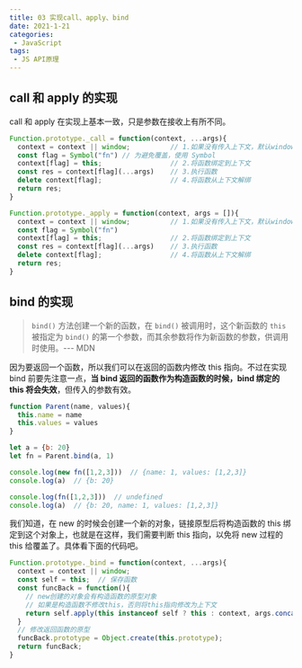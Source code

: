 ```yaml
---
title: 03 实现call、apply、bind
date: 2021-1-21
categories:
 - JavaScript
tags:
 - JS API原理
---
```




## call 和 apply 的实现

call 和 apply 在实现上基本一致，只是参数在接收上有所不同。

```js
Function.prototype._call = function(context, ...args){
  context = context || window;          // 1.如果没有传入上下文，默认window
  const flag = Symbol("fn")	// 为避免覆盖，使用 Symbol
  context[flag] = this;                 // 2.将函数绑定到上下文
  const res = context[flag](...args)    // 3.执行函数
  delete context[flag];                 // 4.将函数从上下文解绑
  return res;
}

Function.prototype._apply = function(context, args = []){
  context = context || window;          // 1.如果没有传入上下文，默认window
  const flag = Symbol("fn")
  context[flag] = this;                 // 2.将函数绑定到上下文
  const res = context[flag](...args)    // 3.执行函数
  delete context[flag];                 // 4.将函数从上下文解绑
  return res;
}
```



## bind 的实现

> `bind()` 方法创建一个新的函数，在 `bind()` 被调用时，这个新函数的 `this` 被指定为 `bind()` 的第一个参数，而其余参数将作为新函数的参数，供调用时使用。--- MDN

因为要返回一个函数，所以我们可以在返回的函数内修改 this 指向。不过在实现 bind 前要先注意一点，**当 bind 返回的函数作为构造函数的时候，bind 绑定的 this 将会失效**，但传入的参数有效。

```js
function Parent(name, values){
  this.name = name
  this.values = values
}

let a = {b: 20}
let fn = Parent.bind(a, 1)

console.log(new fn([1,2,3]))  // {name: 1, values: [1,2,3]}
console.log(a)  // {b: 20}

console.log(fn([1,2,3]))  // undefined
console.log(a)  // {b: 20, name: 1, values: [1,2,3]}
```

我们知道，在 new 的时候会创建一个新的对象，链接原型后将构造函数的 this 绑定到这个对象上，也就是在这样，我们需要判断 this 指向，以免将 new 过程的 this 给覆盖了。具体看下面的代码吧。

```js
Function.prototype._bind = function(context, ...args){
  context = context || window;
  const self = this;  // 保存函数
  const funcBack = function(){
    // new创建的对象会有构造函数的原型对象
    // 如果是构造函数不修改this，否则将this指向修改为上下文
    return self.apply(this instanceof self ? this : context, args.concat(Array.prototype.slice.call(arguments)))
  }
  // 修改返回函数的原型
  funcBack.prototype = Object.create(this.prototype);
  return funcBack;
}
```

